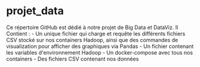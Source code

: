 # projet_data

Ce répertoire GitHub est dédié à notre projet de Big Data et DataViz.
Il Contient :
    - Un unique fichier qui charge et requête les différents fichiers CSV stocké sur nos containers Hadoop, ainsi que des commandes de visualization pour afficher des graphiques via Pandas
    - Un fichier contenant les variables d'environnement Hadoop
    - Un docker-compose avec tous nos containers
    - Des fichiers CSV contenant nos données
